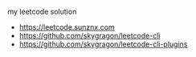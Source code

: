 my leetcode solution
- https://leetcode.sunznx.com
- https://github.com/skygragon/leetcode-cli
- https://github.com/skygragon/leetcode-cli-plugins
